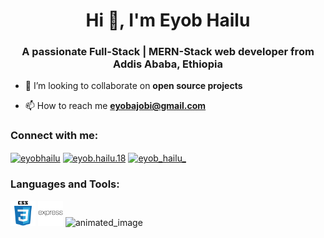 <h1 align="center">Hi 👋, I'm Eyob Hailu</h1>
<h3 align="center">A passionate Full-Stack | MERN-Stack web developer from Addis Ababa, Ethiopia</h3>

- 👯 I’m looking to collaborate on **open source projects**

- 📫 How to reach me **eyobajobi@gmail.com**

<h3 align="left">Connect with me:</h3>
<p align="left">
  <a href="https://linkedin.com/in/eyobhailu" target="blank"><img align="center" src="https://raw.githubusercontent.com/rahuldkjain/github-profile-readme-generator/master/src/images/icons/Social/linked-in-alt.svg" alt="eyobhailu" height="30" width="40" /></a>
  <a href="https://fb.com/eyob.hailu.18" target="blank"><img align="center" src="https://raw.githubusercontent.com/rahuldkjain/github-profile-readme-generator/master/src/images/icons/Social/facebook.svg" alt="eyob.hailu.18" height="30" width="40" /></a>
  <a href="https://instagram.com/eyob_hailu_" target="blank"><img align="center" src="https://raw.githubusercontent.com/rahuldkjain/github-profile-readme-generator/master/src/images/icons/Social/instagram.svg" alt="eyob_hailu_" height="30" width="40" /></a>
</p>

<h3 align="left">Languages and Tools:</h3>
<p align="left">
  <a href="https://www.w3schools.com/css/" target="_blank" rel="noreferrer"><img src="https://raw.githubusercontent.com/devicons/devicon/master/icons/css3/css3-original-wordmark.svg" alt="css3" width="40" height="40" /></a>
  <a href="https://expressjs.com" target="_blank" rel="noreferrer"><img src="https://raw.githubusercontent.com/devicons/devicon/master/icons/express/express-original-wordmark.svg" alt="express" width="40" height="40" /></a>
  <!-- Add animated GIF below -->
  <img src="https://example.com/animated.gif" alt="animated_image" width="40" height="40" />
</p>
